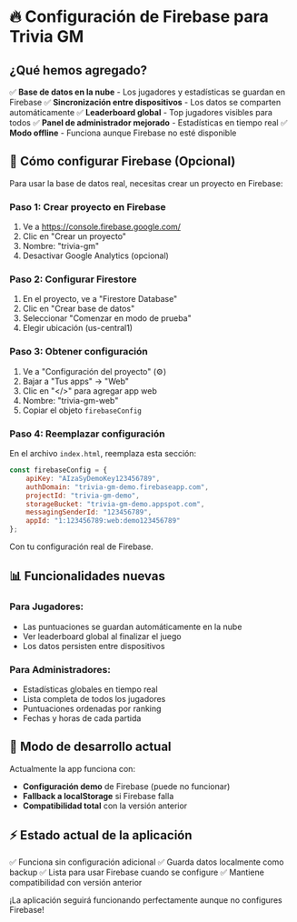 # 🔥 Configuración de Firebase para Trivia GM

## ¿Qué hemos agregado?

✅ **Base de datos en la nube** - Los jugadores y estadísticas se guardan en Firebase
✅ **Sincronización entre dispositivos** - Los datos se comparten automáticamente
✅ **Leaderboard global** - Top jugadores visibles para todos
✅ **Panel de administrador mejorado** - Estadísticas en tiempo real
✅ **Modo offline** - Funciona aunque Firebase no esté disponible

## 🚀 Cómo configurar Firebase (Opcional)

Para usar la base de datos real, necesitas crear un proyecto en Firebase:

### Paso 1: Crear proyecto en Firebase
1. Ve a https://console.firebase.google.com/
2. Clic en "Crear un proyecto"
3. Nombre: "trivia-gm"
4. Desactivar Google Analytics (opcional)

### Paso 2: Configurar Firestore
1. En el proyecto, ve a "Firestore Database"
2. Clic en "Crear base de datos"
3. Seleccionar "Comenzar en modo de prueba"
4. Elegir ubicación (us-central1)

### Paso 3: Obtener configuración
1. Ve a "Configuración del proyecto" (⚙️)
2. Bajar a "Tus apps" → "Web"
3. Clic en "</>" para agregar app web
4. Nombre: "trivia-gm-web"
5. Copiar el objeto `firebaseConfig`

### Paso 4: Reemplazar configuración
En el archivo `index.html`, reemplaza esta sección:
```javascript
const firebaseConfig = {
    apiKey: "AIzaSyDemoKey123456789",
    authDomain: "trivia-gm-demo.firebaseapp.com",
    projectId: "trivia-gm-demo",
    storageBucket: "trivia-gm-demo.appspot.com",
    messagingSenderId: "123456789",
    appId: "1:123456789:web:demo123456789"
};
```

Con tu configuración real de Firebase.

## 📊 Funcionalidades nuevas

### Para Jugadores:
- Las puntuaciones se guardan automáticamente en la nube
- Ver leaderboard global al finalizar el juego
- Los datos persisten entre dispositivos

### Para Administradores:
- Estadísticas globales en tiempo real
- Lista completa de todos los jugadores
- Puntuaciones ordenadas por ranking
- Fechas y horas de cada partida

## 🔧 Modo de desarrollo actual

Actualmente la app funciona con:
- **Configuración demo** de Firebase (puede no funcionar)
- **Fallback a localStorage** si Firebase falla
- **Compatibilidad total** con la versión anterior

## ⚡ Estado actual de la aplicación

✅ Funciona sin configuración adicional
✅ Guarda datos localmente como backup
✅ Lista para usar Firebase cuando se configure
✅ Mantiene compatibilidad con versión anterior

¡La aplicación seguirá funcionando perfectamente aunque no configures Firebase!
